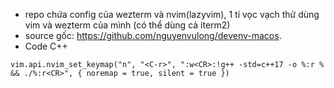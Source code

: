- repo chứa config của wezterm và nvim(lazyvim), 1 tí vọc vạch thử dùng vim và wezterm của mình (có thể dùng cả iterm2)
- source gốc: https://github.com/nguyenvulong/devenv-macos.
- Code C++

```terminal
vim.api.nvim_set_keymap("n", "<C-r>", ":w<CR>:!g++ -std=c++17 -o %:r % && ./%:r<CR>", { noremap = true, silent = true })
```
